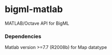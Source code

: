 bigml-matlab
============

MATLAB/Octave API for BigML

### Dependencies
Matlab version >=7.7 (R2008b) for Map datatype